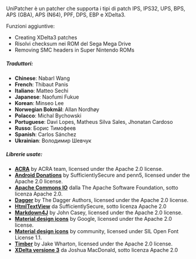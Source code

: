 UniPatcher è un patcher che supporta i tipi di patch IPS, IPS32, UPS, BPS, APS (GBA), APS (N64), PPF, DPS, EBP e XDelta3.

Funzioni aggiuntive:

- Creating XDelta3 patches
- Risolvi checksum nei ROM del Sega Mega Drive
- Removing SMC headers in Super Nintendo ROMs

##### Traduttori:

- **Chinese**: Nabarl Wang
- **French**: Thibaut Panis
- **Italiano**: Matteo Sechi
- **Japanese**: Naofumi Fukue
- **Korean**: Minseo Lee
- **Norwegian Bokmål**: Allan Nordhøy
- **Polacco**: Michal Bychowski
- **Portuguese**: Davi Lopes, Matheus Silva Sales, Jhonatan Cardoso
- **Russo**: Борис Тимофеев
- **Spanish**: Carlos Sánchez
- **Ukrainian**: Володимир Шевчук

##### Librerie usate:

- [**ACRA**](https://github.com/ACRA/acra) by ACRA team, licensed under the Apache 2.0 license.
- [**Android Donations**](https://github.com/penn5/donations) by SufficientlySecure and penn5, licensed under the Apache 2.0 license.
- [**Apache Commons IO**](https://commons.apache.org/proper/commons-io/) dalla The Apache Software Foundation, sotto licenza Apache 2.0.
- [**Dagger**](https://github.com/google/dagger) by The Dagger Authors, licensed under the Apache 2.0 license.
- [**HtmlTextView**](https://github.com/SufficientlySecure/html-textview) da SufficientlySecure, sotto licenza Apache 2.0
- [**Markdown4J**](https://github.com/jdcasey/markdown4j) by John Casey, licensed under the Apache 2.0 license.
- [**Material design icons**](https://github.com/google/material-design-icons) by Google, licensed under the Apache 2.0 license.
- [**Material design icons**](https://materialdesignicons.com) by community, licensed under SIL Open Font License 1.1.
- [**Timber**](https://github.com/JakeWharton/timber) by Jake Wharton, licensed under the Apache 2.0 license.
- [**XDelta versione 3**](https://github.com/jmacd/xdelta) da Joshua MacDonald, sotto licenza Apache 2.0